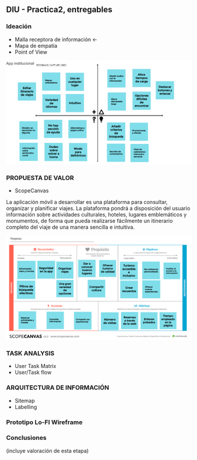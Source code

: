 ## DIU - Practica2, entregables

### Ideación 
* Malla receptora de información  <-
* Mapa de empatía
* Point of View 

![](./img/feedback_capture_grid.png)

### PROPUESTA DE VALOR

* ScopeCanvas

La aplicación móvil a desarrollar es una plataforma para consultar, organizar y planificar viajes. La plataforma pondrá a disposición del usuario información sobre actividades culturales, hoteles, lugares emblemáticos y monumentos, de forma que pueda realizarse fácilmente un itinerario completo del viaje de una manera sencilla e intuitiva.

![](./img/scope_canvas.png)


### TASK ANALYSIS

* User Task Matrix 
* User/Task flow


### ARQUITECTURA DE INFORMACIÓN

* Sitemap 
* Labelling 


### Prototipo Lo-FI Wireframe 


### Conclusiones  
(incluye valoración de esta etapa)
